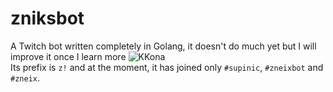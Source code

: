 # zniksbot

A Twitch bot written completely in Golang, it doesn't do much yet but I will improve it once I learn more ![KKona](https://cdn.betterttv.net/emote/566ca04265dbbdab32ec054a/1x)  
Its prefix is `z!` and at the moment, it has joined only `#supinic`, `#zneixbot` and `#zneix`.
